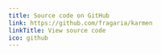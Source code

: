 ```yaml
---
title: Source code on GitHub
link: https://github.com/fragaria/karmen
linkTitle: View source code
ico: github
---
```


